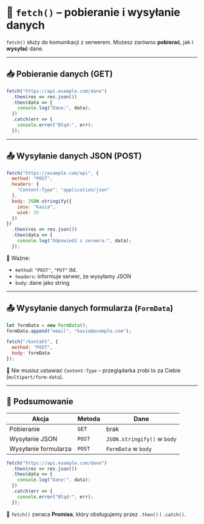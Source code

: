 # 🔁 `fetch()` – pobieranie i wysyłanie danych

`fetch()` służy do komunikacji z serwerem. Możesz zarówno **pobierać**, jak i **wysyłać** dane.

---

## 📥 Pobieranie danych (GET)

```js
fetch("https://api.example.com/dane")
  .then(res => res.json())
  .then(data => {
    console.log("Dane:", data);
  })
  .catch(err => {
    console.error("Błąd:", err);
  });
```

---

## 📤 Wysyłanie danych JSON (POST)

```js
fetch("https://example.com/api", {
  method: "POST",
  headers: {
    "Content-Type": "application/json"
  },
  body: JSON.stringify({
    imie: "Kasia",
    wiek: 25
  })
})
  .then(res => res.json())
  .then(data => {
    console.log("Odpowiedź z serwera:", data);
  });
```

📌 Ważne:
- `method`: `"POST"`, `"PUT"` itd.
- `headers`: informuje serwer, że wysyłamy JSON
- `body`: dane jako string

---

## 📤 Wysyłanie danych formularza (`FormData`)

```js
let formData = new FormData();
formData.append("email", "kasia@example.com");

fetch("/kontakt", {
  method: "POST",
  body: formData
});
```

📌 Nie musisz ustawiać `Content-Type` – przeglądarka zrobi to za Ciebie (`multipart/form-data`).

---

## 🧠 Podsumowanie

| Akcja              | Metoda  | Dane                         |
|--------------------|---------|------------------------------|
| Pobieranie         | `GET`   | brak                         |
| Wysyłanie JSON     | `POST`  | `JSON.stringify()` w `body` |
| Wysyłanie formularza | `POST`  | `FormData` w `body`          |

```js
fetch("https://api.example.com/dane")
  .then(res => res.json())
  .then(data => {
    console.log("Dane:", data);
  })
  .catch(err => {
    console.error("Błąd:", err);
  });
```

📌 `fetch()` zwraca **Promise**, który obsługujemy przez `.then()` i `.catch()`.
